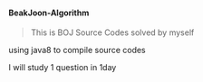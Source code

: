 #### BeakJoon-Algorithm

> This is BOJ Source Codes solved by myself 

using java8 to compile source codes

I will study 1 question in 1day